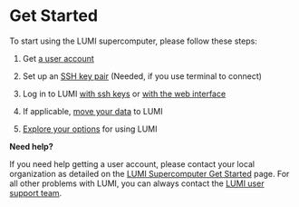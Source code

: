 [support]: ../helpdesk/index.md

[regular-access]: ../firststeps/accessLUMI.md
[SSH-keys]: ../firststeps/SSH-keys.md
[logging-in]: ../firststeps/loggingin.md
[logging-in-webui]: ../firststeps/loggingin-webui.md
[move-data]: ../firststeps/movingdata.md
[nextsteps]: ../firststeps/nextsteps.md
[website-getstarted]: https://lumi-supercomputer.eu/get-started/

# Get Started

To start using the LUMI supercomputer, please follow these steps:

1. Get [a user account][regular-access]

2. Set up an [SSH key pair][SSH-keys] (Needed, if you use terminal to connect)

3. Log in to LUMI [with ssh keys][logging-in] or [with the web interface][logging-in-webui]

4. If applicable, [move your data][move-data] to LUMI

5. [Explore your options][nextsteps] for using LUMI

**Need help?**

If you need help getting a user account, please contact your local organization
as detailed on the [LUMI Supercomputer Get Started][website-getstarted] page.
For all other problems with LUMI, you can always contact the [LUMI user support
team][support].

